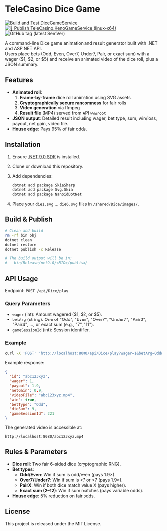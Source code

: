 # TeleCasino Dice Game

[![Build and Test DiceGameService](https://github.com/repasscloud/TeleCasino.DiceGameService/actions/workflows/test-dice-api.yml/badge.svg)](https://github.com/repasscloud/TeleCasino.DiceGameService/actions/workflows/test-dice-api.yml)
[![🚀 Publish TeleCasino.KenoGameService (linux-x64)](https://github.com/repasscloud/TeleCasino.DiceGameService/actions/workflows/docker-image.yml/badge.svg)](https://github.com/repasscloud/TeleCasino.DiceGameService/actions/workflows/docker-image.yml)
![GitHub tag (latest SemVer)](https://img.shields.io/github/v/tag/repasscloud/TeleCasino.DiceGameService?label=version)

A command-line Dice game animation and result generator built with .NET and ASP.NET API.  
Users place bets (Odd, Even, Over7, Under7, Pair, or exact sum) with a wager ($1, $2, or $5) and receive an animated video of the dice roll, plus a JSON summary.

## Features

- **Animated roll**:  
  1. **Frame-by-frame** dice roll animation using SVG assets  
  2. **Cryptographically secure randomness** for fair rolls  
  3. **Video generation** via ffmpeg  
  4. **Result file** (MP4) served from API `wwwroot`  
- **JSON output**: Detailed result including wager, bet type, sum, win/loss, payout, net gain, video file.  
- **House edge**: Pays 95% of fair odds.

## Installation

1. Ensure [.NET 9.0 SDK](https://dotnet.microsoft.com/download) is installed.  
2. Clone or download this repository.  
3. Add dependencies:

   ```bash
   dotnet add package SkiaSharp
   dotnet add package Svg.Skia
   dotnet add package NanoidDotNet
   ```

4. Place your `die1.svg` … `die6.svg` files in `/shared/Dice/images/`.

## Build & Publish

```bash
# Clean and build
rm -rf bin obj
dotnet clean
dotnet restore
dotnet publish -c Release

# The build output will be in:
#   bin/Release/net9.0/<RID>/publish/
```

## API Usage

Endpoint: `POST /api/Dice/play`

### Query Parameters

- `wager` (int): Amount wagered ($1, $2, or $5).  
- `betArg` (string): One of "Odd", "Even", "Over7", "Under7", "Pair3", "Pair4", ..., or exact sum (e.g., "7", "11").  
- `gameSessionId` (int): Session identifier.

### Example

```bash
curl -X 'POST' 'http://localhost:8080/api/Dice/play?wager=1&betArg=Odd&gameSessionId=221' -H 'accept: application/json' -d ''
```

Example response:

```json
{
  "id": "abc123xyz",
  "wager": 1,
  "payout": 1.9,
  "netGain": 0.9,
  "videoFile": "abc123xyz.mp4",
  "win": true,
  "betType": "Odd",
  "dieSum": 9,
  "gameSessionId": 221
}
```

The generated video is accessible at:

```url
http://localhost:8080/abc123xyz.mp4
```

## Rules & Parameters

- **Dice roll**: Two fair 6-sided dice (cryptographic RNG).  
- **Bet types**:
  - **Odd/Even**: Win if sum is odd/even (pays 1.9×).  
  - **Over7/Under7**: Win if sum is >7 or <7 (pays 1.9×).  
  - **PairX**: Win if both dice match value X (pays higher).  
  - **Exact sum (2–12)**: Win if sum matches (pays variable odds).  
- **House edge**: 5% reduction on fair odds.

## License

This project is released under the MIT License.
